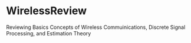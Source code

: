 # WirelessReview
Reviewing Basics Concepts of Wireless Commuinications, Discrete Signal Processing, and Estimation Theory
